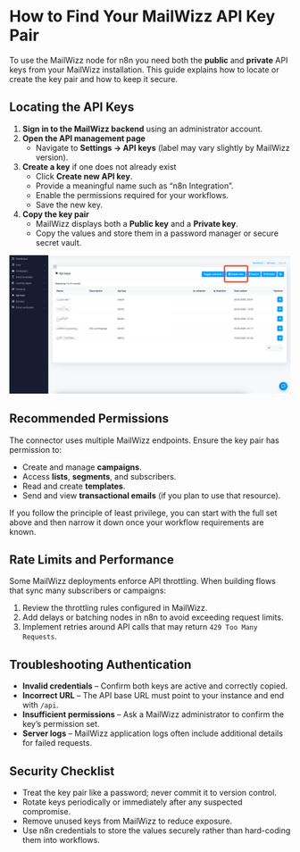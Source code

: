 # How to Find Your MailWizz API Key Pair

To use the MailWizz node for n8n you need both the **public** and **private** API keys from your MailWizz installation. This guide explains how to locate or create the key pair and how to keep it secure.

## Locating the API Keys

1. **Sign in to the MailWizz backend** using an administrator account.
2. **Open the API management page**  
   - Navigate to **Settings → API keys** (label may vary slightly by MailWizz version).
3. **Create a key** if one does not already exist  
   - Click **Create new API key**.  
   - Provide a meaningful name such as “n8n Integration”.  
   - Enable the permissions required for your workflows.  
   - Save the new key.
4. **Copy the key pair**  
   - MailWizz displays both a **Public key** and a **Private key**.  
   - Copy the values and store them in a password manager or secure secret vault.

![MailWizz API key screen](images/mailwizz-api-key-screen.png)

## Recommended Permissions

The connector uses multiple MailWizz endpoints. Ensure the key pair has permission to:

- Create and manage **campaigns**.
- Access **lists**, **segments**, and subscribers.
- Read and create **templates**.
- Send and view **transactional emails** (if you plan to use that resource).

If you follow the principle of least privilege, you can start with the full set above and then narrow it down once your workflow requirements are known.

## Rate Limits and Performance

Some MailWizz deployments enforce API throttling. When building flows that sync many subscribers or campaigns:

1. Review the throttling rules configured in MailWizz.
2. Add delays or batching nodes in n8n to avoid exceeding request limits.
3. Implement retries around API calls that may return `429 Too Many Requests`.

## Troubleshooting Authentication

- **Invalid credentials** – Confirm both keys are active and correctly copied.  
- **Incorrect URL** – The API base URL must point to your instance and end with `/api`.  
- **Insufficient permissions** – Ask a MailWizz administrator to confirm the key’s permission set.  
- **Server logs** – MailWizz application logs often include additional details for failed requests.

## Security Checklist

- Treat the key pair like a password; never commit it to version control.  
- Rotate keys periodically or immediately after any suspected compromise.  
- Remove unused keys from MailWizz to reduce exposure.  
- Use n8n credentials to store the values securely rather than hard-coding them into workflows.
